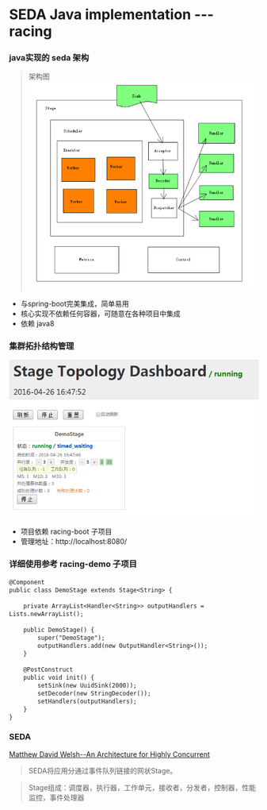 # SEDA Java implementation --- racing

### java实现的 **seda** 架构
> 架构图
![架构图](racing_arc.png)

* 与spring-boot完美集成，简单易用
* 核心实现不依赖任何容器，可随意在各种项目中集成
* 依赖 java8


### 集群拓扑结构管理
![管理面板](dash.png)
* 项目依赖 racing-boot 子项目
* 管理地址：http://localhost:8080/

### 详细使用参考 racing-demo 子项目
```
@Component
public class DemoStage extends Stage<String> {

    private ArrayList<Handler<String>> outputHandlers = Lists.newArrayList();

    public DemoStage() {
        super("DemoStage");
        outputHandlers.add(new OutputHandler<String>());
    }

    @PostConstruct
    public void init() {
        setSink(new UuidSink(2000));
        setDecoder(new StringDecoder());
        setHandlers(outputHandlers);
    }
}

```

### SEDA
[Matthew David Welsh--An Architecture for Highly Concurrent](http://www.eecs.harvard.edu/~mdw/papers/mdw-phdthesis.pdf)
> SEDA将应用分通过事件队列链接的网状Stage。

> Stage组成：调度器，执行器，工作单元，接收者，分发者，控制器，性能监控，事件处理器

